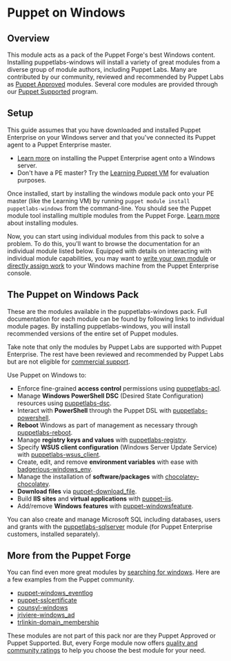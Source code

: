 # Puppet on Windows

[commercial support]: http://puppet.com/services/customer-support

[searching for windows]: https://forge.puppet.com/modules?utf-8=✓&sort=rank&q=windows

[puppetlabs-acl]: https://forge.puppet.com/puppetlabs/acl
[puppetlabs-dsc]: https://forge.puppet.com/puppetlabs/dsc
[puppetlabs-powershell]: https://forge.puppet.com/puppetlabs/powershell
[puppetlabs-reboot]: https://forge.puppet.com/puppetlabs/reboot
[puppetlabs-registry]: https://forge.puppet.com/puppetlabs/registry
[puppetlabs-sqlserver]: https://forge.puppet.com/puppetlabs/sqlserver
[puppetlabs-wsus_client]: https://forge.puppet.com/puppetlabs/wsus_client

[puppet-download_file]: https://forge.puppet.com/puppet/download_file
[puppet-iis]: https://forge.puppet.com/puppet/iis
[puppet-windowsfeature]: https://forge.puppet.com/puppet/windowsfeature
[badgerious-windows_env]: https://forge.puppet.com/badgerious/windows_env
[chocolatey-chocolatey]: https://forge.puppet.com/chocolatey/chocolatey

[puppet-windows_eventlog]: https://forge.puppet.com/puppet/windows_eventlog
[puppet-sslcertificate]: https://forge.puppet.com/puppet/sslcertificate
[counsyl-windows]: https://forge.puppet.com/counsyl/windows
[jriviere-windows_ad]: https://forge.puppet.com/jriviere/windows_ad
[trlinkin-domain_membership]: https://forge.puppet.com/trlinkin/domain_membership

## Overview

This module acts as a pack of the Puppet Forge's best Windows content. Installing puppetlabs-windows will install a variety of great modules from a diverse group of module authors, including Puppet Labs. Many are contributed by our community, reviewed and recommended by Puppet Labs as [Puppet Approved](https://forge.puppet.com/approved) modules. Several core modules are provided through our [Puppet Supported](https://forge.puppet.com/supported) program.

## Setup

This guide assumes that you have downloaded and installed Puppet Enterprise on your Windows server and that you've connected its Puppet agent to a Puppet Enterprise master.
- [Learn more](https://docs.puppet.com/pe/latest/install_windows.html) on installing the Puppet Enterprise agent onto a Windows server.
- Don't have a PE master? Try the [Learning Puppet VM](https://docs.puppet.com/learning/introduction.html#get-the-free-vm) for evaluation purposes.

Once installed, start by installing the windows module pack onto your PE master (like the Learning VM) by running `puppet module install puppetlabs-windows` from the command-line. You should see the Puppet module tool installing multiple modules from the Puppet Forge. [Learn more](https://docs.puppet.com/puppet/latest/reference/modules_installing.html#installing-from-the-puppet-forge) about installing modules.

Now, you can start using individual modules from this pack to solve a problem. To do this, you'll want to browse the documentation for an individual module listed below. Equipped with details on interacting with individual module capabilities, you may want to [write your own module](https://docs.puppet.com/pe/latest/quick_writing_windows.html) or [directly assign work](https://docs.puppet.com/pe/latest/console_classes_groups.html) to your Windows machine from the Puppet Enterprise console.

## The Puppet on Windows Pack

These are the modules available in the puppetlabs-windows pack. Full documentation for each module can be found by following links to individual module pages. By installing puppetlabs-windows, you will install recommended versions of the entire set of Puppet modules.

Take note that only the modules by Puppet Labs are supported with Puppet Enterprise. The rest have been reviewed and recommended by Puppet Labs but are not eligible for [commercial support].

Use Puppet on Windows to:

- Enforce fine-grained **access control** permissions using [puppetlabs-acl].
- Manage **Windows PowerShell DSC** (Desired State Configuration) resources using [puppetlabs-dsc].
- Interact with **PowerShell** through the Puppet DSL with [puppetlabs-powershell].
- **Reboot** Windows as part of management as necessary through [puppetlabs-reboot].
- Manage **registry keys and values** with [puppetlabs-registry].
- Specify **WSUS client configuration** (Windows Server Update Service) with [puppetlabs-wsus_client].
- Create, edit, and remove **environment variables** with ease with [badgerious-windows_env].
- Manage the installation of **software/packages** with [chocolatey-chocolatey].
- **Download files** via [puppet-download_file].
- Build **IIS sites** and **virtual applications** with [puppet-iis].
- Add/remove **Windows features** with [puppet-windowsfeature].


You can also create and manage Microsoft SQL including databases, users and grants with the [puppetlabs-sqlserver] module (for Puppet Enterprise customers, installed separately).

## More from the Puppet Forge

You can find even more great modules by [searching for windows]. Here are a few examples from the Puppet community.

- [puppet-windows_eventlog]
- [puppet-sslcertificate]
- [counsyl-windows]
- [jriviere-windows_ad]
- [trlinkin-domain_membership]

These modules are not part of this pack nor are they Puppet Approved or Puppet Supported.
But, every Forge module now offers [quality and community ratings](http://puppet.com/blog/new-ratings-puppet-forge-modules) to help you choose the best module for your need.
